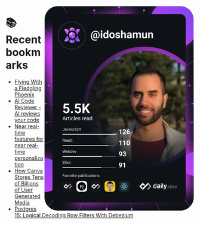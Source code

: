 <a href="https://app.daily.dev/idoshamun"><img src="https://raw.githubusercontent.com/idoshamun/idoshamun/devcard/devcard.svg" align='right' width="400" alt="Ido Shamun's Dev Card"/></a>

# 📚 Recent bookmarks
<!-- BOOKMARKS:START -->
- [Flying With a Fledgling Phoenix](https://app.daily.dev/posts/effVBhUaQ?utm_source=rss&utm_medium=bookmarks&utm_campaign=28849d86070e4c099c877ab6837c61f0)
- [AI Code Reviewer - AI reviews your code](https://app.daily.dev/posts/U-7P2lGAp?utm_source=rss&utm_medium=bookmarks&utm_campaign=28849d86070e4c099c877ab6837c61f0)
- [Near real-time features for near real-time personalization](https://app.daily.dev/posts/L0EBLFw1f?utm_source=rss&utm_medium=bookmarks&utm_campaign=28849d86070e4c099c877ab6837c61f0)
- [How Canva Stores Tens of Billions of User Generated Media](https://app.daily.dev/posts/kZ5uXLatG?utm_source=rss&utm_medium=bookmarks&utm_campaign=28849d86070e4c099c877ab6837c61f0)
- [Postgres 15: Logical Decoding Row Filters With Debezium](https://app.daily.dev/posts/3lZAl5GMh?utm_source=rss&utm_medium=bookmarks&utm_campaign=28849d86070e4c099c877ab6837c61f0)
<!-- BOOKMARKS:END -->
